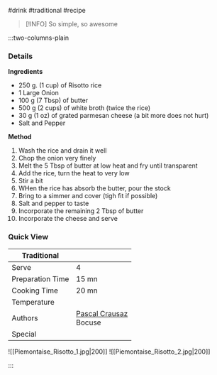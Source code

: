 #drink #traditional #recipe

> [!INFO]
> So simple, so awesome

:::two-columns-plain

### Details
**Ingredients**

- 250 g. (1 cup) of Risotto rice
- 1 Large Onion
- 100 g (7 Tbsp) of butter
- 500 g (2 cups) of white broth (twice the rice)
- 30 g (1 oz) of grated parmesan cheese (a bit more does not hurt)
- Salt and Pepper


**Method**

1. Wash the rice and drain it well
2. Chop the onion very finely
3. Melt the 5 Tbsp of butter at low heat and fry until transparent
4. Add the rice, turn the heat to very low
5. Stir a bit
6. WHen the rice has absorb the butter, pour the stock
7. Bring to a simmer and cover (tigh fit if possible)
8. Salt and pepper to taste
9. Incorporate the remaining 2 Tbsp of butter
10. Incorporate the cheese and serve





### Quick View
| Traditional      |                                                |
| ---------------- | ---------------------------------------------- |
| Serve            | 4                                              |
| Preparation Time | 15 mn                                          |
| Cooking Time     | 20 mn                                          |
| Temperature      |                                                |
| Authors          | [Pascal Crausaz](mailto:pascal@askpascal.com)  <br>Bocuse |
| Special          |                                                |

![[Piemontaise_Risotto_1.jpg|200]]
![[Piemontaise_Risotto_2.jpg|200]]

:::

